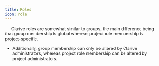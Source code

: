 ```yaml
---
title: Roles
icon: role
---
```


<img src="/static/images/icons/role.png" height="16px" width="16px" /> Clarive roles are somewhat similar to groups, the main difference being that group membership is global whereas project role membership is project-specific. 

* Additionally, group membership can only be altered by Clarive administrators, whereas project role membership can be altered by project administrators.
